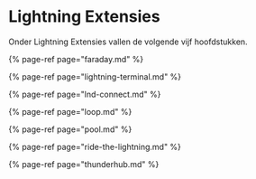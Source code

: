 # Lightning Extensies

Onder Lightning Extensies vallen de volgende vijf hoofdstukken.

{% page-ref page="faraday.md" %}

{% page-ref page="lightning-terminal.md" %}

{% page-ref page="lnd-connect.md" %}

{% page-ref page="loop.md" %}

{% page-ref page="pool.md" %}

{% page-ref page="ride-the-lightning.md" %}

{% page-ref page="thunderhub.md" %}
